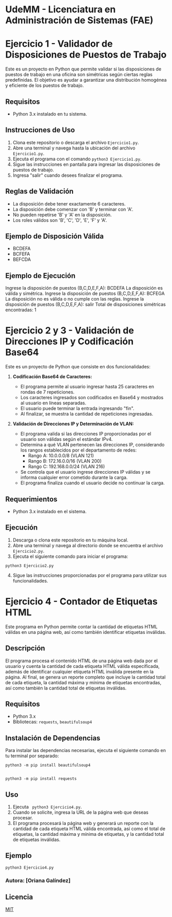 # UdeMM - Licenciatura en Administración de Sistemas (FAE)

# Ejercicio 1 - Validador de Disposiciones de Puestos de Trabajo

Este es un proyecto en Python que permite validar si las disposiciones de puestos de trabajo en una oficina son simétricas según ciertas reglas predefinidas. El objetivo es ayudar a garantizar una distribución homogénea y eficiente de los puestos de trabajo.

## Requisitos

- Python 3.x instalado en tu sistema.

## Instrucciones de Uso

1. Clona este repositorio o descarga el archivo `Ejercicio1.py`.
2. Abre una terminal y navega hasta la ubicación del archivo `Ejercicio1.py`.
3. Ejecuta el programa con el comando `python3 Ejercicio1.py`.
4. Sigue las instrucciones en pantalla para ingresar las disposiciones de puestos de trabajo.
5. Ingresa "salir" cuando desees finalizar el programa.

## Reglas de Validación

- La disposición debe tener exactamente 6 caracteres.
- La disposición debe comenzar con 'B' y terminar con 'A'.
- No pueden repetirse 'B' y 'A' en la disposición.
- Los roles válidos son 'B', 'C', 'D', 'E', 'F' y 'A'.

## Ejemplo de Disposición Válida

- BCDEFA
- BCFEFA
- BEFCDA

## Ejemplo de Ejecución

Ingrese la disposición de puestos (B,C,D,E,F,A): BCDEFA
La disposición es válida y simétrica.
Ingrese la disposición de puestos (B,C,D,E,F,A): BCFEGA
La disposición no es válida o no cumple con las reglas.
Ingrese la disposición de puestos (B,C,D,E,F,A): salir
Total de disposiciones simétricas encontradas: 1

 
# Ejercicio 2 y 3 - Validación de Direcciones IP y Codificación Base64

Este es un proyecto de Python que consiste en dos funcionalidades:

1. **Codificación Base64 de Caracteres:**
   - El programa permite al usuario ingresar hasta 25 caracteres en rondas de 7 repeticiones.
   - Los caracteres ingresados son codificados en Base64 y mostrados al usuario en líneas separadas.
   - El usuario puede terminar la entrada ingresando "fin".
   - Al finalizar, se muestra la cantidad de repeticiones ingresadas.

2. **Validación de Direcciones IP y Determinación de VLAN:**
   - El programa valida si las direcciones IP proporcionadas por el usuario son válidas según el estándar IPv4.
   - Determina a qué VLAN pertenecen las direcciones IP, considerando los rangos establecidos por el departamento de redes:
     - Rango A: 10.0.0.0/8 (VLAN 121)
     - Rango B: 172.16.0.0/16 (VLAN 200)
     - Rango C: 192.168.0.0/24 (VLAN 216)
   - Se controla que el usuario ingrese direcciones IP válidas y se informa cualquier error cometido durante la carga.
   - El programa finaliza cuando el usuario decide no continuar la carga.

## Requerimientos

- Python 3.x instalado en el sistema.

## Ejecución

1. Descarga o clona este repositorio en tu máquina local.
2. Abre una terminal y navega al directorio donde se encuentra el archivo `Ejercicio2.py`.
3. Ejecuta el siguiente comando para iniciar el programa:

```
python3 Ejercicio2.py
```
4. Sigue las instrucciones proporcionadas por el programa para utilizar sus funcionalidades.



# Ejercicio 4 - Contador de Etiquetas HTML

Este programa en Python permite contar la cantidad de etiquetas HTML válidas en una página web, así como también identificar etiquetas inválidas.

## Descripción

El programa procesa el contenido HTML de una página web dada por el usuario y cuenta la cantidad de cada etiqueta HTML válida especificada, además de identificar cualquier etiqueta HTML inválida presente en la página. Al final, se genera un reporte completo que incluye la cantidad total de cada etiqueta, la cantidad máxima y mínima de etiquetas encontradas, así como también la cantidad total de etiquetas inválidas.

## Requisitos

- Python 3.x
- Bibliotecas: `requests`, `beautifulsoup4`

## Instalación de Dependencias

Para instalar las dependencias necesarias, ejecuta el siguiente comando en tu terminal por separado:

```
python3 -m pip install beautifulsoup4


python3 -m pip install requests
```


## Uso

1. Ejecuta ` python3 Ejercicio4.py`.
2. Cuando se solicite, ingresa la URL de la página web que deseas procesar.
3. El programa procesará la página web y generará un reporte con la cantidad de cada etiqueta HTML válida encontrada, así como el total de etiquetas, la cantidad máxima y mínima de etiquetas, y la cantidad total de etiquetas inválidas.

## Ejemplo

```
python3 Ejercicio4.py
```

### Autora: [Oriana Galíndez]


## Licencia

[MIT](https://choosealicense.com/licenses/mit/)